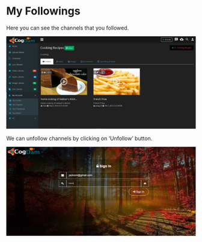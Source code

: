 # My Followings

Here you can see the channels that you followed.

![](../.gitbook/assets/image%20%2823%29.png)

We can unfollow channels by clicking on ‘Unfollow’ button.

![](../.gitbook/assets/image%20%28112%29.png)



